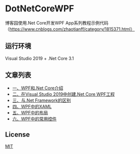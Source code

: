 # DotNetCoreWPF
博客园使用.Net Core开发WPF App系列教程示例代码（https://www.cnblogs.com/zhaotianff/category/1815371.html）


## 运行环境
Visual Studio 2019 + .Net Core 3.1


## 文章列表
* [一、WPF和.Net Core介绍](https://www.cnblogs.com/zhaotianff/p/13373111.html)
* [二、在Visual Studio 2019中创建.Net Core WPF工程](https://www.cnblogs.com/zhaotianff/p/13395760.html)
* [三、与.Net Framework的区别](https://www.cnblogs.com/zhaotianff/p/13440107.html)
* [四、WPF中的XAML](https://www.cnblogs.com/zhaotianff/p/13398156.html)
* [五、WPF中的布局](https://www.cnblogs.com/zhaotianff/p/13438747.html)
* [六、WPF中的常用控件](https://www.cnblogs.com/zhaotianff/p/13608111.html)


## License
[MIT](LICENSE)

